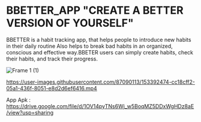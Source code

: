# BBETTER_APP "CREATE A BETTER VERSION OF YOURSELF"
BBETTER is a habit tracking app, that helps people to introduce new habits in their daily routine Also helps to break bad habits in an organized, conscious and effective way.BBETER users can simply create habits, check their habits, and track their progress.

![Frame 1 (1)](https://user-images.githubusercontent.com/87090113/153392107-b5f9d5b9-dde0-4e90-aca6-dcd57175754f.png)

https://user-images.githubusercontent.com/87090113/153392474-cc18cff2-05a1-436f-8051-e8d2d6ef6416.mp4

App Apk : https://drive.google.com/file/d/1OV14pyTNs6Wj_w5BoqMZ5DDxWgHDz8aE/view?usp=sharing
